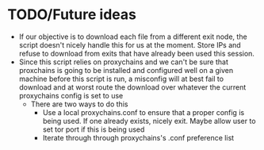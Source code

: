 # TODO/Future ideas
- If our objective is to download each file from a different exit node, the script doesn't nicely handle this for us at the moment. Store IPs and refuse to download from exits that have already been used this session.
- Since this script relies on proxychains and we can't be sure that proxchains is going to be installed and configured well on a given machine before this script is run, a misconfig will at best fail to download and at worst route the download over whatever the current proxychains config is set to use
	- There are two ways to do this
		- Use a local proxychains.conf to ensure that a proper config is being used. If one already exists, nicely exit. Maybe allow user to set tor port if this is being used
		- Iterate through through proxychains's .conf preference list
